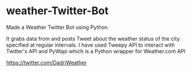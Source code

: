 # weather-Twitter-Bot
Made a Weather Twitter Bot using Python

It grabs data from and posts Tweet about the weather status of the city specified at regular intervals. I have used Tweepy API to interact with Twitter's API and PyWapi which is a Python wrapper for Weather.com API

https://twitter.com/DadriWeather
